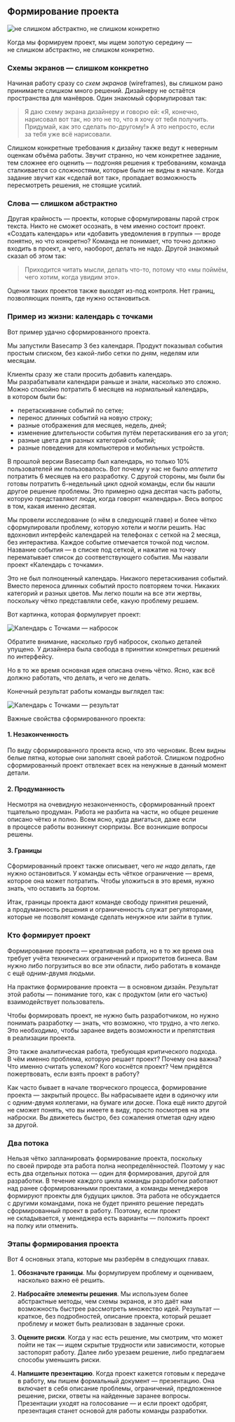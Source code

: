 ## <a name="h11"></a> Формирование проекта

![не слишком абстрактно, не слишком конкретно](../images/png/1.1-1.png)

Когда мы формируем проект, мы ищем золотую середину — не слишком абстрактно, не слишком конкретно. 

### Схемы экранов — слишком конкретно

Начиная работу сразу со *схем экранов* (wireframes), вы слишком рано принимаете слишком много решений. Дизайнеру не остаётся пространства для манёвров. Один знакомый сформулировал так:

> Я даю схему экрана дизайнеру и говорю ей: «Я, конечно, нарисовал вот так, но это не то, что я хочу от тебя получить. Придумай, как это сделать по-другому!» А это непросто, если за тебя уже всё нарисовали.

Слишком конкретные требования к дизайну также ведут к неверным оценкам объёма работы. Звучит странно, но чем конкретнее задание, тем сложнее его оценить — подгоняя решения к требованиям, команда сталкивается со сложностями, которые были не видны в начале. Когда задание звучит как «сделай вот так», пропадает возможность пересмотреть решения, не стоящие усилий.

### Слова — слишком абстрактно

Другая крайность — проекты, которые сформулированы парой строк текста. Никто не сможет осознать, в чем именно состоит проект. «Создать календарь» или «добавить уведомления в группы» — вроде понятно, но что конкретно? Команда не понимает, что точно должно входить в проект, а чего, наоборот, делать не надо. Другой знакомый сказал об этом так:

> Приходится читать мысли, делать что-то, потому что «мы поймём, чего хотим, когда увидим это».

Оценки таких проектов также выходят из-под контроля. Нет границ, позволяющих понять, где нужно остановиться.

### Пример из жизни: календарь с точками

Вот пример удачно сформированного проекта.

Мы запустили Basecamp 3 без календаря. Продукт показывал события простым списком, без какой-либо сетки по дням, неделям или месяцам.

Клиенты сразу же стали просить добавить календарь. Мы разрабатывали календари раньше и знали, насколько это сложно. Можно спокойно потратить 6 месяцев на *нормальный* календарь, в котором были бы:

* перетаскивание событий по сетке;
* перенос длинных событий на новую строку;
* разные отображения для месяцев, недель, дней;
* изменение длительности события путём перетаскивания его за угол;
* разные цвета для разных категорий событий;
* разные поведения для компьютеров и мобильных устройств.

В прошлой версии Basecamp был календарь, но только 10% пользователей им пользовалось. Вот почему у нас не было *аппетита* потратить 6 месяцев на его разработку. С другой стороны, мы были бы готовы потратить 6-недельный цикл одной команды, если бы нашли другое решение проблемы. Это примерно одна десятая часть работы, которую представляют люди, когда говорят «календарь». Весь вопрос в том, какая именно десятая.

Мы провели исследование (о нём в следующей главе) и более чётко сформулировали проблему, которую хотели и могли решить. Нас вдохновил интерфейс календарей на телефонах с сеткой на 2 месяца, без интерактива. Каждое событие отмечается точкой под числом. Название события — в списке под сеткой, и нажатие на точку перематывает список до соответствующего события. Мы назвали проект «Календарь с точками».

Это не был полноценный календарь. Никакого перетаскивания событий. Вместо переноса длинных событий просто повторяем точки. Никаких категорий и разных цветов. Мы легко пошли на все эти жертвы, поскольку чётко представляли себе, какую проблему решаем.

Вот картинка, которая формулирует проект:

![Календарь с Точками — набросок](../images/png/1.1-2.png)

Обратите внимание, насколько груб набросок, сколько деталей упущено. У дизайнера была свобода в принятии конкретных решений по интерфейсу.

Но в то же время основная идея описана очень чётко. Ясно, как всё должно работать, что делать, и чего не делать.

Конечный результат работы команды выглядел так:

![Календарь с Точками — результат](../images/png/1.1-3.png)



Важные свойства сформированного проекта:

#### 1. Незаконченность

По виду сформированного проекта ясно, что это черновик. Всем видны белые пятна, которые они заполнят своей работой. Слишком подробно сформированный проект отвлекает всех на ненужные в данный момент детали.

#### 2. Продуманность

Несмотря на очевидную незаконченность, сформированный проект тщательно продуман. Работа не разбита на части, но общее решение описано чётко и полно. Всем ясно, куда двигаться, даже если в процессе работы возникнут сюрпризы. Все возникшие вопросы решены.

#### 3. Границы

Сформированный проект также описывает, чего *не надо* делать, где нужно остановиться. У команды есть чёткое ограничение — время, которое она может потратить. Чтобы уложиться в это время, нужно знать, что оставить за бортом.

Итак, границы проекта дают команде свободу принятия решений, а продуманность решения и ограниченность служат регуляторами, которые не позволят команде сделать ненужное или зайти в тупик.


### Кто формирует проект

Формирование проекта — креативная работа, но в то же время она требует учёта технических ограничений и приоритетов бизнеса. Вам нужно либо погрузиться во все эти области, либо работать в команде с ещё одним-двумя людьми.

На практике формирование проекта — в основном дизайн. Результат этой работы — понимание того, как с продуктом (или его частью) взаимодействует пользователь.

Чтобы формировать проект, не нужно быть разработчиком, но нужно понимать разработку — знать, что возможно, что трудно, а что легко. Это необходимо, чтобы заранее видеть возможности и препятствия в реализации проекта.

Это также аналитическая работа, требующая критического подхода. В чём именно проблема, которую решает проект? Почему она важна? Что именно считать успехом? Кого коснётся проект? Чем придётся пожертвовать, если взять проект в работу?

Как часто бывает в начале творческого процесса, формирование проекта — закрытый процесс. Вы набрасываете идеи в одиночку или с одним-двумя коллегами, на бумаге или доске. Пока ещё никто другой не сможет понять, что вы имеете в виду, просто посмотрев на эти наброски. Вы движетесь быстро, без сожаления отметая одну идею за другой.

### Два потока

Нельзя чётко запланировать формирование проекта, поскольку по своей природе эта работа полна неопределённостей. Поэтому у нас есть два отдельных потока — один для формирования, другой для разработки. В течение каждого цикла команды разработки работают над ранее сформированными проектами, а команды менеджеров формируют проекты для будущих циклов. Эта работа не обсуждается с другими командами, пока не будет принято решение передать сформированный проект в работу. Поэтому, если проект не складывается, у менеджера есть варианты — положить проект на полку или отменить.

### Этапы формирования проекта

Вот 4 основных этапа, которые мы разберём в следующих главах.

1. **Обозначьте границы**. Мы формулируем проблему и оцениваем, насколько важно её решить.

2. **Набросайте элементы решения**. Мы используем более абстрактные методы, чем схемы экранов, и это даёт нам возможность быстрее рассмотреть множество идей. Результат — краткое, без подробностей, описание проекта, который решает проблему и может быть реализован в заданные сроки.

3. **Оцените риски**. Когда у нас есть решение, мы смотрим, что может пойти не так — ищем скрытые трудности или зависимости, которые застопорят работу. Далее либо урезаем решение, либо предлагаем способы уменьшить риски.

4. **Напишите презентацию**. Когда проект кажется готовым к передаче в работу, мы пишем формальный документ — презентацию. Она включает в себя описание проблемы, ограничений, предложенное решение, риски, ответы на найденные заранее вопросы. Презентации уходят на голосование — и если проект одобрят, презентация станет основой для работы команды разработки.